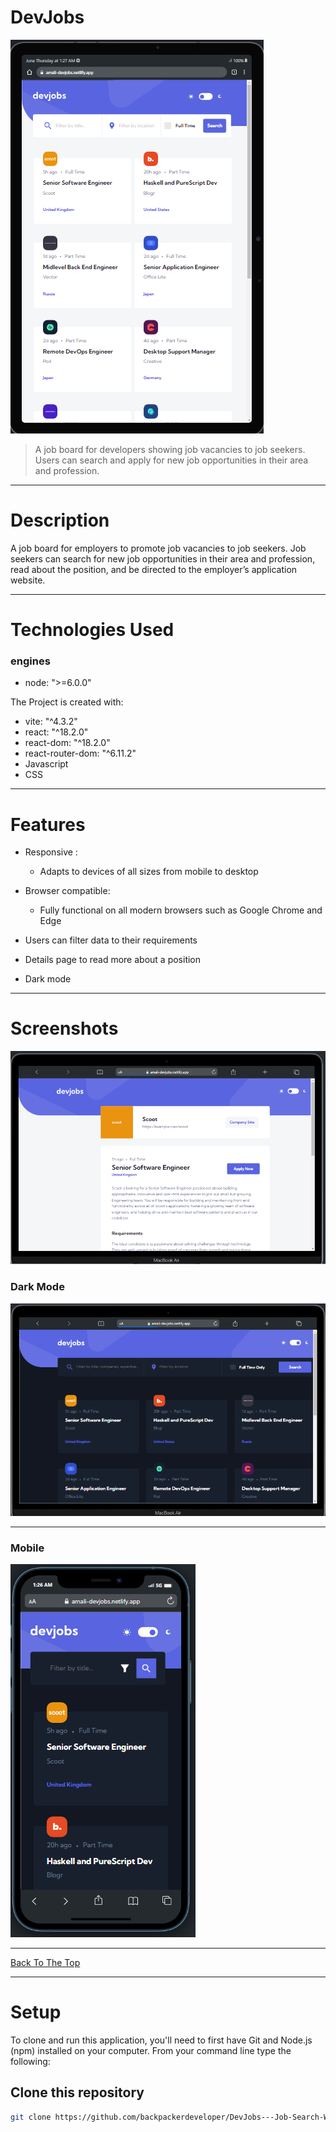 # DevJobs


![Project Image](./demo_img/project_tablet.png)

> A job board for developers showing job vacancies to job seekers. Users can search and apply for new job opportunities in their area and profession.
>


---

# Description

A job board for employers to promote job vacancies to job seekers. Job seekers can search for new job opportunities in their area and profession, read about the position, and be directed to the employer’s application website.

---

# Technologies Used

### engines

- node: ">=6.0.0"

The Project is created with:

- vite: "^4.3.2"
- react: "^18.2.0"
- react-dom: "^18.2.0"
- react-router-dom: "^6.11.2"
- Javascript
- CSS

---

# Features

- Responsive :

  - Adapts to devices of all sizes from mobile to desktop

- Browser compatible:

  - Fully functional on all modern browsers such as Google Chrome and Edge

- Users can filter data to their requirements

- Details page to read more about a position

- Dark mode

---

# Screenshots

![project_img](./demo_img/project_detailspage.png)

### Dark Mode

![project_img](./demo_img/dark-mode_2.png)

---

### Mobile

![project_img](./demo_img/project_mobile.png)

---

[Back To The Top](#devjobs)

---

# Setup

To clone and run this application, you'll need to first have Git and Node.js (npm) installed on your computer. From your command line type the following:

## Clone this repository

```bash
git clone https://github.com/backpackerdeveloper/DevJobs---Job-Search-Website.git
